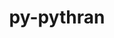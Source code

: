 ---
title: "py-pythran"
layout: cache
categories: [package, develop-2024-05-19]
meta: {"versions": ["0.15.0"], "compilers": ["apple-clang@=15.0.0", "gcc@=11.1.0", "gcc@=11.4.0", "gcc@=12.3.0", "gcc@=9.4.0", "oneapi@=2024.0.0"], "oss": ["ubuntu20.04", "ubuntu22.04", "ventura"], "platforms": ["darwin", "linux"], "targets": ["aarch64", "neoverse_v1", "neoverse_v2", "ppc64le", "x86_64_v3"], "stacks": ["data-vis-sdk", "e4s", "e4s-neoverse-v2", "e4s-neoverse_v1", "e4s-oneapi", "e4s-power", "ml-darwin-aarch64-mps", "ml-linux-x86_64-cpu", "ml-linux-x86_64-cuda", "root", "tutorial"], "num_specs": 21, "num_specs_by_stack": {"root": 21, "ml-darwin-aarch64-mps": 3, "e4s-power": 2, "data-vis-sdk": 1, "e4s-neoverse_v1": 2, "e4s-neoverse-v2": 2, "e4s": 3, "ml-linux-x86_64-cpu": 5, "ml-linux-x86_64-cuda": 5, "tutorial": 1, "e4s-oneapi": 2}}
spec_details: [{"hash": "kdwdf45uyd7mr5iqbb2iygprkjv6kxdz", "compiler": "apple-clang@=15.0.0", "versions": ["0.15.0"], "os": "ventura", "platform": "darwin", "target": "aarch64", "variants": ["build_system=python_pip"], "stacks": ["root", "ml-darwin-aarch64-mps"], "size": "-", "tarball": "https://binaries.spack.io/releases/develop-2024-05-19/build_cache/darwin-ventura-aarch64/apple-clang-15.0.0/py-pythran-0.15.0/darwin-ventura-aarch64-apple-clang-15.0.0-py-pythran-0.15.0-kdwdf45uyd7mr5iqbb2iygprkjv6kxdz.spack"}, {"hash": "ox7vq63oxxjhsdzaqi6aieovkir3uml6", "compiler": "apple-clang@=15.0.0", "versions": ["0.15.0"], "os": "ventura", "platform": "darwin", "target": "aarch64", "variants": ["build_system=python_pip"], "stacks": ["root", "ml-darwin-aarch64-mps"], "size": "-", "tarball": "https://binaries.spack.io/releases/develop-2024-05-19/build_cache/darwin-ventura-aarch64/apple-clang-15.0.0/py-pythran-0.15.0/darwin-ventura-aarch64-apple-clang-15.0.0-py-pythran-0.15.0-ox7vq63oxxjhsdzaqi6aieovkir3uml6.spack"}, {"hash": "lfcr5om4e6hxkbd4bizgx5ad2y7ayauk", "compiler": "apple-clang@=15.0.0", "versions": ["0.15.0"], "os": "ventura", "platform": "darwin", "target": "aarch64", "variants": ["build_system=python_pip"], "stacks": ["root", "ml-darwin-aarch64-mps"], "size": "-", "tarball": "https://binaries.spack.io/releases/develop-2024-05-19/build_cache/darwin-ventura-aarch64/apple-clang-15.0.0/py-pythran-0.15.0/darwin-ventura-aarch64-apple-clang-15.0.0-py-pythran-0.15.0-lfcr5om4e6hxkbd4bizgx5ad2y7ayauk.spack"}, {"hash": "nbwigwllyodulskzvec7g3ag4olym755", "compiler": "gcc@=9.4.0", "versions": ["0.15.0"], "os": "ubuntu20.04", "platform": "linux", "target": "ppc64le", "variants": ["build_system=python_pip"], "stacks": ["root", "e4s-power"], "size": "-", "tarball": "https://binaries.spack.io/releases/develop-2024-05-19/build_cache/linux-ubuntu20.04-ppc64le/gcc-9.4.0/py-pythran-0.15.0/linux-ubuntu20.04-ppc64le-gcc-9.4.0-py-pythran-0.15.0-nbwigwllyodulskzvec7g3ag4olym755.spack"}, {"hash": "hkwddy7uwjwst7vvuky5eufgll7mdh76", "compiler": "gcc@=9.4.0", "versions": ["0.15.0"], "os": "ubuntu20.04", "platform": "linux", "target": "ppc64le", "variants": ["build_system=python_pip"], "stacks": ["root", "e4s-power"], "size": "-", "tarball": "https://binaries.spack.io/releases/develop-2024-05-19/build_cache/linux-ubuntu20.04-ppc64le/gcc-9.4.0/py-pythran-0.15.0/linux-ubuntu20.04-ppc64le-gcc-9.4.0-py-pythran-0.15.0-hkwddy7uwjwst7vvuky5eufgll7mdh76.spack"}, {"hash": "nohehi6pkc2b7wzbv6pav4n2bfnvuoun", "compiler": "gcc@=11.1.0", "versions": ["0.15.0"], "os": "ubuntu20.04", "platform": "linux", "target": "x86_64_v3", "variants": ["build_system=python_pip"], "stacks": ["root", "data-vis-sdk"], "size": "-", "tarball": "https://binaries.spack.io/releases/develop-2024-05-19/build_cache/linux-ubuntu20.04-x86_64_v3/gcc-11.1.0/py-pythran-0.15.0/linux-ubuntu20.04-x86_64_v3-gcc-11.1.0-py-pythran-0.15.0-nohehi6pkc2b7wzbv6pav4n2bfnvuoun.spack"}, {"hash": "r6zxst5enmzxmj5ugte7jd32dmhcprzg", "compiler": "gcc@=11.4.0", "versions": ["0.15.0"], "os": "ubuntu22.04", "platform": "linux", "target": "neoverse_v1", "variants": ["build_system=python_pip"], "stacks": ["root", "e4s-neoverse_v1"], "size": "-", "tarball": "https://binaries.spack.io/releases/develop-2024-05-19/build_cache/linux-ubuntu22.04-neoverse_v1/gcc-11.4.0/py-pythran-0.15.0/linux-ubuntu22.04-neoverse_v1-gcc-11.4.0-py-pythran-0.15.0-r6zxst5enmzxmj5ugte7jd32dmhcprzg.spack"}, {"hash": "h5cx5jt3krrlh4fqdefqj3rfxkwrpfzu", "compiler": "gcc@=11.4.0", "versions": ["0.15.0"], "os": "ubuntu22.04", "platform": "linux", "target": "neoverse_v1", "variants": ["build_system=python_pip"], "stacks": ["root", "e4s-neoverse_v1"], "size": "-", "tarball": "https://binaries.spack.io/releases/develop-2024-05-19/build_cache/linux-ubuntu22.04-neoverse_v1/gcc-11.4.0/py-pythran-0.15.0/linux-ubuntu22.04-neoverse_v1-gcc-11.4.0-py-pythran-0.15.0-h5cx5jt3krrlh4fqdefqj3rfxkwrpfzu.spack"}, {"hash": "y6qyyvigzpmjvnr43mhclmqzgb6yxojo", "compiler": "gcc@=11.4.0", "versions": ["0.15.0"], "os": "ubuntu22.04", "platform": "linux", "target": "neoverse_v2", "variants": ["build_system=python_pip"], "stacks": ["root", "e4s-neoverse-v2"], "size": "-", "tarball": "https://binaries.spack.io/releases/develop-2024-05-19/build_cache/linux-ubuntu22.04-neoverse_v2/gcc-11.4.0/py-pythran-0.15.0/linux-ubuntu22.04-neoverse_v2-gcc-11.4.0-py-pythran-0.15.0-y6qyyvigzpmjvnr43mhclmqzgb6yxojo.spack"}, {"hash": "h5vopfor4f2qu4mjuob2ftztmjl5ehd2", "compiler": "gcc@=11.4.0", "versions": ["0.15.0"], "os": "ubuntu22.04", "platform": "linux", "target": "neoverse_v2", "variants": ["build_system=python_pip"], "stacks": ["root", "e4s-neoverse-v2"], "size": "-", "tarball": "https://binaries.spack.io/releases/develop-2024-05-19/build_cache/linux-ubuntu22.04-neoverse_v2/gcc-11.4.0/py-pythran-0.15.0/linux-ubuntu22.04-neoverse_v2-gcc-11.4.0-py-pythran-0.15.0-h5vopfor4f2qu4mjuob2ftztmjl5ehd2.spack"}, {"hash": "x7573wd4lciun4kwboavrz4jac666ujq", "compiler": "gcc@=11.4.0", "versions": ["0.15.0"], "os": "ubuntu22.04", "platform": "linux", "target": "x86_64_v3", "variants": ["build_system=python_pip"], "stacks": ["root", "e4s"], "size": "-", "tarball": "https://binaries.spack.io/releases/develop-2024-05-19/build_cache/linux-ubuntu22.04-x86_64_v3/gcc-11.4.0/py-pythran-0.15.0/linux-ubuntu22.04-x86_64_v3-gcc-11.4.0-py-pythran-0.15.0-x7573wd4lciun4kwboavrz4jac666ujq.spack"}, {"hash": "iga7o45r2z4fjzwhp4n4kvp2etv5e37g", "compiler": "gcc@=11.4.0", "versions": ["0.15.0"], "os": "ubuntu22.04", "platform": "linux", "target": "x86_64_v3", "variants": ["build_system=python_pip"], "stacks": ["root", "e4s"], "size": "-", "tarball": "https://binaries.spack.io/releases/develop-2024-05-19/build_cache/linux-ubuntu22.04-x86_64_v3/gcc-11.4.0/py-pythran-0.15.0/linux-ubuntu22.04-x86_64_v3-gcc-11.4.0-py-pythran-0.15.0-iga7o45r2z4fjzwhp4n4kvp2etv5e37g.spack"}, {"hash": "qdflbsyel3ylklro5k2nn2z4fuffjoqb", "compiler": "gcc@=11.4.0", "versions": ["0.15.0"], "os": "ubuntu22.04", "platform": "linux", "target": "x86_64_v3", "variants": ["build_system=python_pip"], "stacks": ["root", "ml-linux-x86_64-cpu", "ml-linux-x86_64-cuda"], "size": "-", "tarball": "https://binaries.spack.io/releases/develop-2024-05-19/build_cache/linux-ubuntu22.04-x86_64_v3/gcc-11.4.0/py-pythran-0.15.0/linux-ubuntu22.04-x86_64_v3-gcc-11.4.0-py-pythran-0.15.0-qdflbsyel3ylklro5k2nn2z4fuffjoqb.spack"}, {"hash": "6opb5phtjo375rskrtvtyi6l7sxpfr2s", "compiler": "gcc@=11.4.0", "versions": ["0.15.0"], "os": "ubuntu22.04", "platform": "linux", "target": "x86_64_v3", "variants": ["build_system=python_pip"], "stacks": ["root", "e4s"], "size": "-", "tarball": "https://binaries.spack.io/releases/develop-2024-05-19/build_cache/linux-ubuntu22.04-x86_64_v3/gcc-11.4.0/py-pythran-0.15.0/linux-ubuntu22.04-x86_64_v3-gcc-11.4.0-py-pythran-0.15.0-6opb5phtjo375rskrtvtyi6l7sxpfr2s.spack"}, {"hash": "y3abw4l34rm3toehrtwyh3ghhlbei365", "compiler": "gcc@=11.4.0", "versions": ["0.15.0"], "os": "ubuntu22.04", "platform": "linux", "target": "x86_64_v3", "variants": ["build_system=python_pip"], "stacks": ["root", "ml-linux-x86_64-cpu", "ml-linux-x86_64-cuda"], "size": "-", "tarball": "https://binaries.spack.io/releases/develop-2024-05-19/build_cache/linux-ubuntu22.04-x86_64_v3/gcc-11.4.0/py-pythran-0.15.0/linux-ubuntu22.04-x86_64_v3-gcc-11.4.0-py-pythran-0.15.0-y3abw4l34rm3toehrtwyh3ghhlbei365.spack"}, {"hash": "swqbijfqf2zisxkyahpaitvynoq62as2", "compiler": "gcc@=11.4.0", "versions": ["0.15.0"], "os": "ubuntu22.04", "platform": "linux", "target": "x86_64_v3", "variants": ["build_system=python_pip"], "stacks": ["root", "ml-linux-x86_64-cpu", "ml-linux-x86_64-cuda"], "size": "-", "tarball": "https://binaries.spack.io/releases/develop-2024-05-19/build_cache/linux-ubuntu22.04-x86_64_v3/gcc-11.4.0/py-pythran-0.15.0/linux-ubuntu22.04-x86_64_v3-gcc-11.4.0-py-pythran-0.15.0-swqbijfqf2zisxkyahpaitvynoq62as2.spack"}, {"hash": "h6gdnxoiyrigk3gjmkemxbpvhy5wrjh2", "compiler": "gcc@=11.4.0", "versions": ["0.15.0"], "os": "ubuntu22.04", "platform": "linux", "target": "x86_64_v3", "variants": ["build_system=python_pip"], "stacks": ["root", "ml-linux-x86_64-cpu", "ml-linux-x86_64-cuda"], "size": "-", "tarball": "https://binaries.spack.io/releases/develop-2024-05-19/build_cache/linux-ubuntu22.04-x86_64_v3/gcc-11.4.0/py-pythran-0.15.0/linux-ubuntu22.04-x86_64_v3-gcc-11.4.0-py-pythran-0.15.0-h6gdnxoiyrigk3gjmkemxbpvhy5wrjh2.spack"}, {"hash": "d5wssdea4shmsp7nfue5sfzdb4ldhuxc", "compiler": "gcc@=11.4.0", "versions": ["0.15.0"], "os": "ubuntu22.04", "platform": "linux", "target": "x86_64_v3", "variants": ["build_system=python_pip"], "stacks": ["root", "ml-linux-x86_64-cpu", "ml-linux-x86_64-cuda"], "size": "-", "tarball": "https://binaries.spack.io/releases/develop-2024-05-19/build_cache/linux-ubuntu22.04-x86_64_v3/gcc-11.4.0/py-pythran-0.15.0/linux-ubuntu22.04-x86_64_v3-gcc-11.4.0-py-pythran-0.15.0-d5wssdea4shmsp7nfue5sfzdb4ldhuxc.spack"}, {"hash": "7syqnuqrm65o4brmwxs72vx7mlk4izoi", "compiler": "gcc@=12.3.0", "versions": ["0.15.0"], "os": "ubuntu22.04", "platform": "linux", "target": "x86_64_v3", "variants": ["build_system=python_pip"], "stacks": ["root", "tutorial"], "size": "-", "tarball": "https://binaries.spack.io/releases/develop-2024-05-19/build_cache/linux-ubuntu22.04-x86_64_v3/gcc-12.3.0/py-pythran-0.15.0/linux-ubuntu22.04-x86_64_v3-gcc-12.3.0-py-pythran-0.15.0-7syqnuqrm65o4brmwxs72vx7mlk4izoi.spack"}, {"hash": "lpquahium6gupfdwdrsfnyp4jsg5dvv7", "compiler": "oneapi@=2024.0.0", "versions": ["0.15.0"], "os": "ubuntu22.04", "platform": "linux", "target": "x86_64_v3", "variants": ["build_system=python_pip"], "stacks": ["root", "e4s-oneapi"], "size": "-", "tarball": "https://binaries.spack.io/releases/develop-2024-05-19/build_cache/linux-ubuntu22.04-x86_64_v3/oneapi-2024.0.0/py-pythran-0.15.0/linux-ubuntu22.04-x86_64_v3-oneapi-2024.0.0-py-pythran-0.15.0-lpquahium6gupfdwdrsfnyp4jsg5dvv7.spack"}, {"hash": "em44fsyyruoy7nzdi55fs3v7pqraid2b", "compiler": "oneapi@=2024.0.0", "versions": ["0.15.0"], "os": "ubuntu22.04", "platform": "linux", "target": "x86_64_v3", "variants": ["build_system=python_pip"], "stacks": ["root", "e4s-oneapi"], "size": "-", "tarball": "https://binaries.spack.io/releases/develop-2024-05-19/build_cache/linux-ubuntu22.04-x86_64_v3/oneapi-2024.0.0/py-pythran-0.15.0/linux-ubuntu22.04-x86_64_v3-oneapi-2024.0.0-py-pythran-0.15.0-em44fsyyruoy7nzdi55fs3v7pqraid2b.spack"}]
---